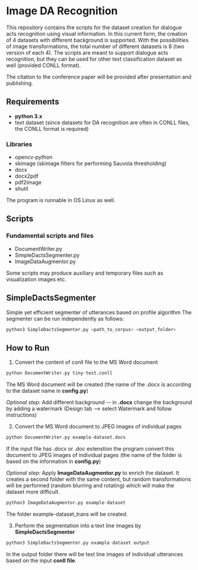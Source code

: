 # Image DA Recognition
This repository contains the scripts for the dataset creation for dialogue acts recognition using visual information. 
In this current form, the creation of 4 datasets with different background is supported. With the possibilities of image transformations, the total number of different datasets is 8 (two version of each 4).
The scripts are meant to support dialogue acts recognition, but they can be used for other text classification dataset as well (provided CONLL format).

The citation to the conference paper will be provided after presentation and publishing.

## Requirements
- **python 3.x**
- text dataset (since datasets for DA recognition are often in CONLL files, the CONLL format is required)
### Libraries
- opencv-python
- skimage (skimage.filters for performing Sauvola thresholding)
- docx
- docx2pdf
- pdf2image
- shutil

The program is runnable in OS Linux as well.

## Scripts

### Fundamental scripts and files
- DocumentWriter.py
- SimpleDactsSegmenter.py
- ImageDataAugmentor.py

Some scripts may produce auxiliary and temporary files such as visualization images etc.

## SimpleDactsSegmenter
Simple yet efficient segmenter of utterances based on profile algorithm
The segmenter can be run independently as follows:
```python
python3 SimpleDactsSegmenter.py <path_to_corpus> <output_folder>
```


## How to Run
1) Convert the content of conll file to the MS Word document
```python
python DocumentWriter.py tiny-test.conll
```
The MS Word document will be created (the name of the .docx is according to the dataset name in **config.py**)

*Optional step:* Add different background -- in **.docx** change the background by adding a watermark (Design tab --> select Watermark and follow instructions)

2) Convert the MS Word document to JPEG images of individual pages
```python
python DocumentWriter.py example-dataset.docx
```
If the input file has .docx or .doc extenstion the program convert this document to JPEG images of individual pages (the name of the folder is based on the information in **config.py**)

*Optional step:* Apply **ImageDataAugmentor.py** to enrich the dataset. It creates a second folder with the same content, but random transformations will be performed (random blurring and rotating) which will make the dataset more difficult. 
```python
python3 ImageDataAugmentor.py example-dataset 
```
The folder example-dataset_trans will be created.

3) Perform the segmentation into a text line images by **SimpleDactsSegmenter**
```python
python3 SimpleDactsSegmenter.py example-dataset output
```  

In the output folder there will be text line images of individual utterances based on the input **conll file**.
